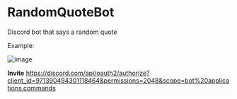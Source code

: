 # RandomQuoteBot
Discord bot that says a random quote

Example:

![image](https://user-images.githubusercontent.com/26331401/166697675-355c4aa8-625c-4700-ba7b-672711eb89c4.png)

**Invite** https://discord.com/api/oauth2/authorize?client_id=971390494301118464&permissions=2048&scope=bot%20applications.commands
